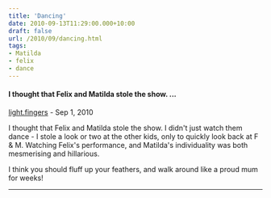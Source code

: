 ```yaml
---
title: 'Dancing'
date: 2010-09-13T11:29:00.000+10:00
draft: false
url: /2010/09/dancing.html
tags: 
- Matilda
- felix
- dance
---
```


#### I thought that Felix and Matilda stole the show. ...
[light.fingers](https://www.blogger.com/profile/02502430724382290814 "noreply@blogger.com") - <time datetime="2010-09-13T22:36:56.474+10:00">Sep 1, 2010</time>

I thought that Felix and Matilda stole the show. I didn't just watch them dance - I stole a look or two at the other kids, only to quickly look back at F & M. Watching Felix's performance, and Matilda's individuality was both mesmerising and hillarious.  
  
I think you should fluff up your feathers, and walk around like a proud mum for weeks!
<hr />
